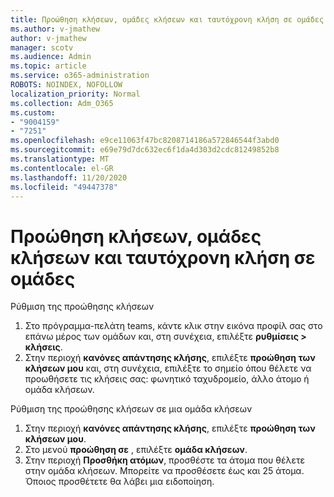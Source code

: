 ```yaml
---
title: Προώθηση κλήσεων, ομάδες κλήσεων και ταυτόχρονη κλήση σε ομάδες
ms.author: v-jmathew
author: v-jmathew
manager: scotv
ms.audience: Admin
ms.topic: article
ms.service: o365-administration
ROBOTS: NOINDEX, NOFOLLOW
localization_priority: Normal
ms.collection: Adm_O365
ms.custom:
- "9004159"
- "7251"
ms.openlocfilehash: e9ce11063f47bc8208714186a572846544f3abd0
ms.sourcegitcommit: e69e79d7dc632ec6f1da4d303d2cdc81249852b8
ms.translationtype: MT
ms.contentlocale: el-GR
ms.lasthandoff: 11/20/2020
ms.locfileid: "49447378"
---
```

# <a name="call-forwarding-call-groups-and-simultaneous-ring-in-teams"></a>Προώθηση κλήσεων, ομάδες κλήσεων και ταυτόχρονη κλήση σε ομάδες

Ρύθμιση της προώθησης κλήσεων

1. Στο πρόγραμμα-πελάτη teams, κάντε κλικ στην εικόνα προφίλ σας στο επάνω μέρος των ομάδων και, στη συνέχεια, επιλέξτε **ρυθμίσεις > κλήσεις**.
2. Στην περιοχή **κανόνες απάντησης κλήσης**, επιλέξτε **προώθηση των κλήσεων μου** και, στη συνέχεια, επιλέξτε το σημείο όπου θέλετε να προωθήσετε τις κλήσεις σας: φωνητικό ταχυδρομείο, άλλο άτομο ή ομάδα κλήσεων.

Ρύθμιση της προώθησης κλήσεων σε μια ομάδα κλήσεων

1. Στην περιοχή **κανόνες απάντησης κλήσης**, επιλέξτε **προώθηση των κλήσεων μου**.
2. Στο μενού **προώθηση σε** , επιλέξτε **ομάδα κλήσεων**.
3. Στην περιοχή **Προσθήκη ατόμων**, προσθέστε τα άτομα που θέλετε στην ομάδα κλήσεων. Μπορείτε να προσθέσετε έως και 25 άτομα. Όποιος προσθέτετε θα λάβει μια ειδοποίηση.
